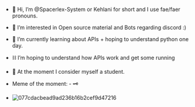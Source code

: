- 💜 Hi, I’m @Spacerlex-System or Kehlani for short and I use fae/faer pronouns.
- 🐢 I’m interested in Open source material and Bots regarding discord :)
- 💐 I’m currently learning about APIs + hoping to understand python one day.
- ⛓ I’m hoping to understand how APIs work and get some running
- 🌈 At the moment I consider myself a student.
  
- Meme of the moment: - 🗝
- ![077cdacbead9ad236b16b2cef9d47216](https://user-images.githubusercontent.com/102837031/172437913-932a8e4c-c2ff-469d-b73e-8732b83d6c77.jpg)
<!---
Spacerlex-System/Spacerlex-System is a ✨ special ✨ repository because its `README.md` (this file) appears on your GitHub profile.
You can click the Preview link to take a look at your changes.
--->
